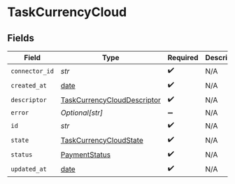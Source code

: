 # TaskCurrencyCloud


## Fields

| Field                                                                             | Type                                                                              | Required                                                                          | Description                                                                       |
| --------------------------------------------------------------------------------- | --------------------------------------------------------------------------------- | --------------------------------------------------------------------------------- | --------------------------------------------------------------------------------- |
| `connector_id`                                                                    | *str*                                                                             | :heavy_check_mark:                                                                | N/A                                                                               |
| `created_at`                                                                      | [date](https://docs.python.org/3/library/datetime.html#date-objects)              | :heavy_check_mark:                                                                | N/A                                                                               |
| `descriptor`                                                                      | [TaskCurrencyCloudDescriptor](../../models/shared/taskcurrencyclouddescriptor.md) | :heavy_check_mark:                                                                | N/A                                                                               |
| `error`                                                                           | *Optional[str]*                                                                   | :heavy_minus_sign:                                                                | N/A                                                                               |
| `id`                                                                              | *str*                                                                             | :heavy_check_mark:                                                                | N/A                                                                               |
| `state`                                                                           | [TaskCurrencyCloudState](../../models/shared/taskcurrencycloudstate.md)           | :heavy_check_mark:                                                                | N/A                                                                               |
| `status`                                                                          | [PaymentStatus](../../models/shared/paymentstatus.md)                             | :heavy_check_mark:                                                                | N/A                                                                               |
| `updated_at`                                                                      | [date](https://docs.python.org/3/library/datetime.html#date-objects)              | :heavy_check_mark:                                                                | N/A                                                                               |